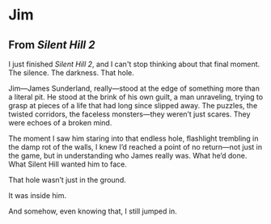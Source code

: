 # Jim

## From *Silent Hill 2*

I just finished *Silent Hill 2*, and I can't stop thinking about that final moment. The silence. The darkness. That hole.

Jim—James Sunderland, really—stood at the edge of something more than a literal pit. He stood at the brink of his own guilt, a man unraveling, trying to grasp at pieces of a life that had long since slipped away. The puzzles, the twisted corridors, the faceless monsters—they weren’t just scares. They were echoes of a broken mind.

The moment I saw him staring into that endless hole, flashlight trembling in the damp rot of the walls, I knew I’d reached a point of no return—not just in the game, but in understanding who James really was. What he’d done. What Silent Hill wanted him to face.

That hole wasn’t just in the ground.

It was inside him.

And somehow, even knowing that, I still jumped in.